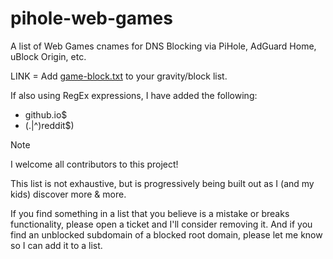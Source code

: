 # pihole-web-games
A list of Web Games cnames for DNS Blocking via PiHole, AdGuard Home, uBlock Origin, etc.

LINK = Add [game-block.txt](https://github.com/jptechco/pihole-web-games/raw/main/game-block.txt) to your gravity/block list.

If also using RegEx expressions, I have added the following:
- github.io$
- (.|^)reddit$)

> [!NOTE]
>  I welcome all contributors to this project!

This list is not exhaustive, but is progressively being built out as I (and my kids) discover more & more.

If you find something in a list that you believe is a mistake or breaks functionality, please open a ticket and I'll consider removing it. And if you find an unblocked subdomain of a blocked root domain, please let me know so I can add it to a list.
